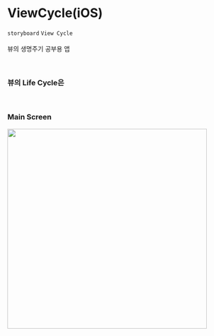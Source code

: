 # ViewCycle(iOS)

`storyboard` `View Cycle`
<br><br>
뷰의 생명주기 공부용 앱<br>

<br>

### 뷰의 Life Cycle은

<br>

### Main Screen

<img src="" width="450"/>
